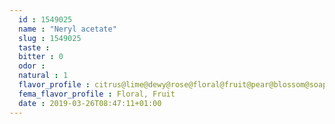 ```yaml
---
  id : 1549025
  name : "Neryl acetate"
  slug : 1549025
  taste : 
  bitter : 0
  odor : 
  natural : 1
  flavor_profile : citrus@lime@dewy@rose@floral@fruit@pear@blossom@soapy@grapefruit
  fema_flavor_profile : Floral, Fruit
  date : 2019-03-26T08:47:11+01:00
---
```



